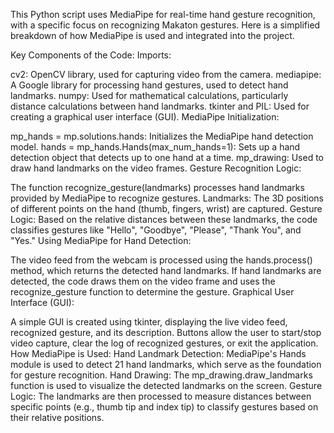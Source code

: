 This Python script uses MediaPipe for real-time hand gesture recognition, with a specific focus on recognizing Makaton gestures. Here is a simplified breakdown of how MediaPipe is used and integrated into the project.

Key Components of the Code:
Imports:

cv2: OpenCV library, used for capturing video from the camera.
mediapipe: A Google library for processing hand gestures, used to detect hand landmarks.
numpy: Used for mathematical calculations, particularly distance calculations between hand landmarks.
tkinter and PIL: Used for creating a graphical user interface (GUI).
MediaPipe Initialization:

mp_hands = mp.solutions.hands: Initializes the MediaPipe hand detection model.
hands = mp_hands.Hands(max_num_hands=1): Sets up a hand detection object that detects up to one hand at a time.
mp_drawing: Used to draw hand landmarks on the video frames.
Gesture Recognition Logic:

The function recognize_gesture(landmarks) processes hand landmarks provided by MediaPipe to recognize gestures.
Landmarks: The 3D positions of different points on the hand (thumb, fingers, wrist) are captured.
Gesture Logic: Based on the relative distances between these landmarks, the code classifies gestures like "Hello", "Goodbye", "Please", "Thank You", and "Yes."
Using MediaPipe for Hand Detection:

The video feed from the webcam is processed using the hands.process() method, which returns the detected hand landmarks.
If hand landmarks are detected, the code draws them on the video frame and uses the recognize_gesture function to determine the gesture.
Graphical User Interface (GUI):

A simple GUI is created using tkinter, displaying the live video feed, recognized gesture, and its description.
Buttons allow the user to start/stop video capture, clear the log of recognized gestures, or exit the application.
How MediaPipe is Used:
Hand Landmark Detection: MediaPipe's Hands module is used to detect 21 hand landmarks, which serve as the foundation for gesture recognition.
Hand Drawing: The mp_drawing.draw_landmarks function is used to visualize the detected landmarks on the screen.
Gesture Logic: The landmarks are then processed to measure distances between specific points (e.g., thumb tip and index tip) to classify gestures based on their relative positions.
